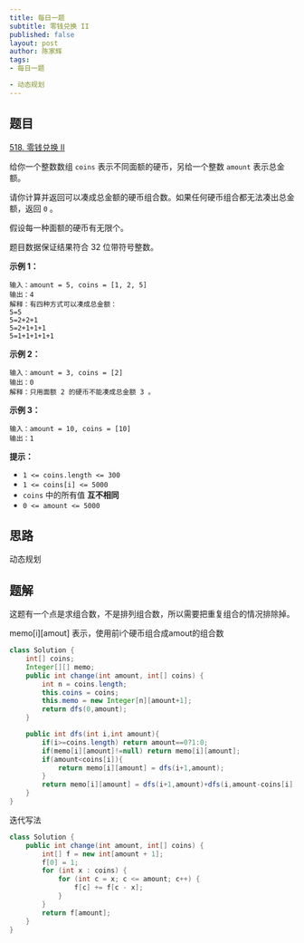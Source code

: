 ```yaml
---
title: 每日一题
subtitle: 零钱兑换 II
published: false
layout: post
author: 陈家辉
tags:
- 每日一题

- 动态规划
---
```


## 题目

[518. 零钱兑换 II](https://leetcode.cn/problems/coin-change-ii/)

给你一个整数数组 `coins` 表示不同面额的硬币，另给一个整数 `amount` 表示总金额。

请你计算并返回可以凑成总金额的硬币组合数。如果任何硬币组合都无法凑出总金额，返回 `0` 。

假设每一种面额的硬币有无限个。 

题目数据保证结果符合 32 位带符号整数。



**示例 1：**

```
输入：amount = 5, coins = [1, 2, 5]
输出：4
解释：有四种方式可以凑成总金额：
5=5
5=2+2+1
5=2+1+1+1
5=1+1+1+1+1
```

**示例 2：**

```
输入：amount = 3, coins = [2]
输出：0
解释：只用面额 2 的硬币不能凑成总金额 3 。
```

**示例 3：**

```
输入：amount = 10, coins = [10] 
输出：1
```

 

**提示：**

- `1 <= coins.length <= 300`
- `1 <= coins[i] <= 5000`
- `coins` 中的所有值 **互不相同**
- `0 <= amount <= 5000`

## 思路

动态规划

## 题解

这题有一个点是求组合数，不是排列组合数，所以需要把重复组合的情况排除掉。

memo\[i][amout] 表示，使用前i个硬币组合成amout的组合数

```java
class Solution {
  	int[] coins;
  	Integer[][] memo;
    public int change(int amount, int[] coins) {
        int n = coins.length;
      	this.coins = coins;
        this.memo = new Integer[n][amount+1];
        return dfs(0,amount);
    }

    public int dfs(int i,int amount){
        if(i>=coins.length) return amount==0?1:0;
        if(memo[i][amount]!=null) return memo[i][amount];
        if(amount<coins[i]){
            return memo[i][amount] = dfs(i+1,amount);
        }
        return memo[i][amount] = dfs(i+1,amount)+dfs(i,amount-coins[i]);
    }
}
```

迭代写法

```java
class Solution {
    public int change(int amount, int[] coins) {
        int[] f = new int[amount + 1];
        f[0] = 1;
        for (int x : coins) {
            for (int c = x; c <= amount; c++) {
                f[c] += f[c - x];
            }
        }
        return f[amount];
    }
}
```

